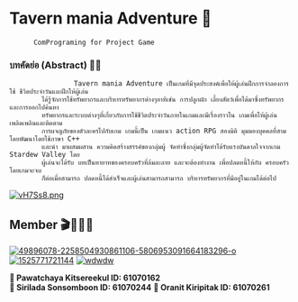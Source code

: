 # Tavern mania Adventure 🌲
          ComPrograming for Project Game
### บทคัดย่อ (Abstract) 👨‍🌾
                    Tavern mania Adventure เป็นเกมที่มีจุดประสงค์เพื่อให้ผู้เล่นฝึกการจําลองการใช้ ชีวิตประจําวันและฝึกให้ผู้เล่น
            ได้รู้จักการใช้ทรัพยากรและบริหารทรัพยากรต่างๆอาทิเช่น การปลูกผัก เลี้ยงสัตว์เพื่อได้มาซึ่งทรัพยากรและการออกไปค้นหา 
            ทรัพยากรและระบบต่างๆที่เกี่ยวกับการใช้ชีวิตประจําวันภายในเกมและมีเรื่องราวใน เกมเพื่อให้ผู้เล่น เพลิดเพลินและติดตาม
            การผจญภัยของตัวละครไปกับเกม เกมนี้เป็น เกมแนว action RPG สองมิติ มุมมองบุคคลที่สาม โดยพัฒนาโดยใช้ภาษา C++ 
            และนํา มาผสมผสาน ความคิดสร้างสรรค์ของกลุ่มผู้ จัดทําซึ่งกลุ่มผู้จัดทําได้รับแรงบันดาลใจจากเกม Stardew Valley โดย 
            ผู้เล่นจะได้รับ บทเป็นทายาทของครอบครัวที่ล้มละลาย และจะต้องทํางาน เพื่อปลดหนี้ให้กับ ครอบครัวโดยเกมจะจบ
            ก็ต่อเมื่อสามารถ ปลดหนี้ได้สําเร็จและผู้เล่นสามารถสามารถ บริหารทรัพยากรที่มีอยู่ในเกมได้ต่อไป


  [![vH7Ss8.png](https://i.postimg.cc/MTC7j5H2/vH7Ss8.png)](https://postimg.cc/tZzZKhF2)
  
## Member 🎬👩‍👩‍👧

<a href='https://postimg.cc/nMWzq7wg' target='_blank'><img src='https://i.postimg.cc/nMWzq7wg/49896078-2258504930861106-5806953091664183296-o.jpg' border='0' alt='49896078-2258504930861106-5806953091664183296-o'/></a>   <a href='https://postimg.cc/K4VG1M9z' target='_blank'><img src='https://i.postimg.cc/K4VG1M9z/1525771721144.jpg' border='0' alt='1525771721144'/></a>   <a href='https://postimg.cc/V5nTFP7w' target='_blank'><img src='https://i.postimg.cc/V5nTFP7w/wdwdw.png' border='0' alt='wdwdw'/></a>


🥇<b> Pawatchaya Kitsereekul  ID:        61070162   </b>   
🥈<b> Sirilada Sonsomboon     ID:        61070244</b>
🥉<b> Oranit Kiripitak        ID:        61070261 </b>


